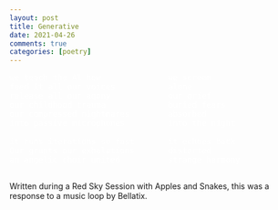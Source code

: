 ```yaml
---
layout: post
title: Generative
date: 2021-04-26
comments: true
categories: [poetry]
---
```


<pre style="color:white;">
we teach the AI how              we scream
feed it all our voices           alone
release all our agony            our grief
our childhood trauma             buried fears
our compressed nightmares        absorbed
into passive microphones         into the night

it runs iterations so fast       it echoes back
Our grunts our exhalations       distorted
an angelic choir united          strange harmony

</pre>

Written during a Red Sky Session with Apples and Snakes, this was a response to a music loop by Bellatix.
